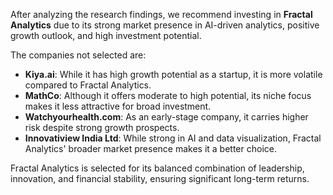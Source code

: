 After analyzing the research findings, we recommend investing in **Fractal Analytics** due to its strong market presence in AI-driven analytics, positive growth outlook, and high investment potential. 

The companies not selected are:
- **Kiya.ai**: While it has high growth potential as a startup, it is more volatile compared to Fractal Analytics.
- **MathCo**: Although it offers moderate to high potential, its niche focus makes it less attractive for broad investment.
- **Watchyourhealth.com**: As an early-stage company, it carries higher risk despite strong growth prospects.
- **Innovatiview India Ltd**: While strong in AI and data visualization, Fractal Analytics' broader market presence makes it a better choice.

Fractal Analytics is selected for its balanced combination of leadership, innovation, and financial stability, ensuring significant long-term returns.